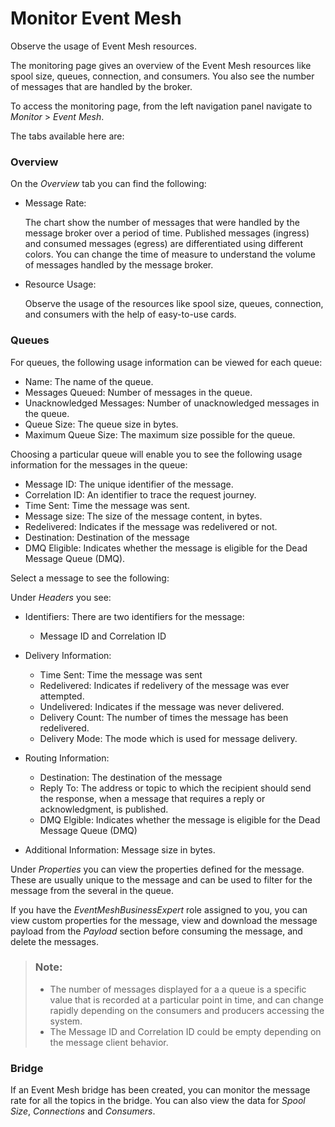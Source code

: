 <!-- loiod9759347ca4b4f0d9ecb67dfdb47a3aa -->

# Monitor Event Mesh

Observe the usage of Event Mesh resources.

The monitoring page gives an overview of the Event Mesh resources like spool size, queues, connection, and consumers. You also see the number of messages that are handled by the broker.

To access the monitoring page, from the left navigation panel navigate to *Monitor* \> *Event Mesh*.

The tabs available here are:





### Overview

On the *Overview* tab you can find the following:

-   Message Rate:

    The chart show the number of messages that were handled by the message broker over a period of time. Published messages \(ingress\) and consumed messages \(egress\) are differentiated using different colors. You can change the time of measure to understand the volume of messages handled by the message broker.

-   Resource Usage:

    Observe the usage of the resources like spool size, queues, connection, and consumers with the help of easy-to-use cards.




### Queues

For queues, the following usage information can be viewed for each queue:

-   Name: The name of the queue.
-   Messages Queued: Number of messages in the queue.
-   Unacknowledged Messages: Number of unacknowledged messages in the queue.
-   Queue Size: The queue size in bytes.
-   Maximum Queue Size: The maximum size possible for the queue.

Choosing a particular queue will enable you to see the following usage information for the messages in the queue:

-   Message ID: The unique identifier of the message.
-   Correlation ID: An identifier to trace the request journey.
-   Time Sent: Time the message was sent.
-   Message size: The size of the message content, in bytes.
-   Redelivered: Indicates if the message was redelivered or not.
-   Destination: Destination of the message
-   DMQ Eligible: Indicates whether the message is eligible for the Dead Message Queue \(DMQ\).

Select a message to see the following:

Under *Headers* you see:

-   Identifiers: There are two identifiers for the message:
    -   Message ID and Correlation ID

-   Delivery Information:
    -   Time Sent: Time the message was sent
    -   Redelivered: Indicates if redelivery of the message was ever attempted.
    -   Undelivered: Indicates if the message was never delivered.
    -   Delivery Count: The number of times the message has been redelivered.
    -   Delivery Mode: The mode which is used for message delivery.

-   Routing Information:
    -   Destination: The destination of the message
    -   Reply To: The address or topic to which the recipient should send the response, when a message that requires a reply or acknowledgment, is published.
    -   DMQ Elgible: Indicates whether the message is eligible for the Dead Message Queue \(DMQ\)

-   Additional Information: Message size in bytes.

Under *Properties* you can view the properties defined for the message. These are usually unique to the message and can be used to filter for the message from the several in the queue.

If you have the *EventMeshBusinessExpert* role assigned to you, you can view custom properties for the message, view and download the message payload from the *Payload* section before consuming the message, and delete the messages.

> ### Note:  
> -   The number of messages displayed for a a queue is a specific value that is recorded at a particular point in time, and can change rapidly depending on the consumers and producers accessing the system.
> -   The Message ID and Correlation ID could be empty depending on the message client behavior.



### Bridge

If an Event Mesh bridge has been created, you can monitor the message rate for all the topics in the bridge. You can also view the data for *Spool Size*, *Connections* and *Consumers*.

